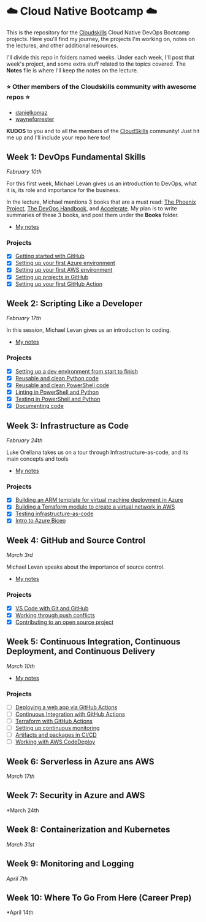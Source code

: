 # :cloud: Cloud Native Bootcamp :cloud:

This is the repository for the [Cloudskills](https://cloudskills.io/) Cloud Native DevOps Bootcamp projects. Here you'll find my journey, the projects I'm working on, notes on the lectures, and other additional resources.

I'll divide this repo in folders named weeks. Under each week, I'll post that week's project, and some extra stuff related to the topics covered. The **Notes** file is where I'll keep the notes on the lecture.

### :star: Other members of the Cloudskills community with awesome repos :star:

- [danielkomaz](https://github.com/danielkomaz/cloudskillsbootcamp)
- [wayneforrester](https://github.com/wayneforrester/cloudskills-cloudnative-devops-bootcamp)

**KUDOS** to you and to all the members of the [CloudSkills](https://github.com/cloudskills) community! Just hit me up and I'll include your repo here too!

## Week 1: DevOps Fundamental Skills

*February 10th*

For this first week, Michael Levan gives us an introduction to DevOps, what it is, its role and importance for the business.

In the lecture, Michael mentions 3 books that are a must read: [The Phoenix Project](https://itrevolution.com/the-phoenix-project/), [The DevOps Handbook](https://itrevolution.com/book/the-devops-handbook/), and [Accelerate](https://itrevolution.com/book/accelerate/). My plan is to write summaries of these 3 books, and post them under the **Books** folder.

- [My notes](Week1/Notes_week1.md)

### Projects

- [x] [Getting started with GitHub](Week1/1_GitHub_Getting_Started.md)
- [x] [Setting up your first Azure environment](Week1/2_SettingUp_Azure.md)
- [x] [Setting up your first AWS environment](Week1/3_SettingUp_AWS.md)
- [x] [Setting up projects in GitHub](Week1/4_GitHub_Projects.md)
- [x] [Setting up your first GitHub Action](Week1/5_First_GitHub_Action.md)

## Week 2: Scripting Like a Developer

*February 17th*

In this session, Michael Levan gives us an introduction to coding.

- [My notes](Week2/Notes_week2.md)

### Projects

- [x] [Setting up a dev environment from start to finish](Week2/1_dev_environment.md)
- [x] [Reusable and clean Python code](Week2/2_Reusable_clean_Python.md)
- [x] [Reusable and clean PowerShell code](Week2/3_Reusable_PowerShell_code.md)
- [x] [Linting in PowerShell and Python](Week2/4_Linting_PowerShell_Python.md)
- [x] [Testing in PowerShell and Python](Week2/5_Testing_PowerShell_Python.md)
- [x] [Documenting code](Week2/6_Documenting_code.md)

## Week 3: Infrastructure as Code

*February 24th*

Luke Orellana takes us on a tour through Infrastructure-as-code, and its main concepts and tools

- [My notes](Week3/Notes_week3.md)

### Projects

- [x] [Building an ARM template for virtual machine deployment in Azure](Week3/1_ARM_template_VM_Azure.md)
- [x] [Building a Terraform module to create a virtual network in AWS](Week3/2_Terraform_module_vnet_aws.md)
- [x] [Testing infrastructure-as-code](Week3/3_Testing_IaC.md)
- [x] [Intro to Azure Bicep](Week3/4_Intro_Azure_Bicep.md)

## Week 4: GitHub and Source Control

*March 3rd*

Michael Levan speaks about the importance of source control.

- [My notes](Week4/Notes_week4.md)

### Projects

- [x] [VS Code with Git and GitHub](Week4/1_VSCode_Git_GitHub.md)
- [x] [Working through push conflicts](Week4/2_Working_Push_Conflicts.md)
- [x] [Contributing to an open source project](Week4/3_Contributing_Open_Source.md)

## Week 5: Continuous Integration, Continuous Deployment, and Continuous Delivery

*March 10th*

- [My notes](Week5/Notes_week5.md)

### Projects

- [ ] [Deploying a web app via GitHub Actions](Week5/1_Deploy_Web_App_GitHubActions.md)
- [ ] [Continuous Integration with GitHub Actions](Week5/2_CI_GitHubActions.md)
- [ ] [Terraform with GitHub Actions](Week5/3_Terraform_GitHubActions.md)
- [ ] [Setting up continuous monitoring](Week5/4_Setting_Up_Continuous_Monitoring.md)
- [ ] [Artifacts and packages in CI/CD](Week5/5_Artifacts_Packages_CICD.md)
- [ ] [Working with AWS CodeDeploy](Week5/6_Working_AWS_CodeDeploy.md)

## Week 6: Serverless in Azure ans AWS

*March 17th*

## Week 7: Security in Azure and AWS

*March 24th

## Week 8: Containerization and Kubernetes

*March 31st*

## Week 9: Monitoring and Logging

*April 7th*

## Week 10: Where To Go From Here (Career Prep)

*April 14th
